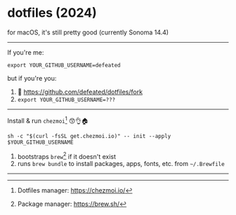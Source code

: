 # dotfiles (2024)

for macOS, it's still pretty good (currently Sonoma 14.4)

---

If you're me:

`export YOUR_GITHUB_USERNAME=defeated`

but if you're you:

1. 🍴 https://github.com/defeated/dotfiles/fork
2. `export YOUR_GITHUB_USERNAME=???`

---

Install & run `chezmoi`[^1] 😙👌🏠

```
sh -c "$(curl -fsSL get.chezmoi.io)" -- init --apply $YOUR_GITHUB_USERNAME
```

1. bootstraps `brew`[^2] if it doesn't exist
1. runs `brew bundle` to install packages, apps, fonts, etc. from `~/.Brewfile`

---

[^1]: Dotfiles manager: https://chezmoi.io/
[^2]: Package manager: https://brew.sh/
